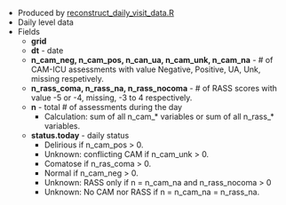* Produced by [reconstruct_daily_visit_data.R](https://github.com/meerkatR/BioVU/blob/master/reconstruct_daily_visit_data.R)
* Daily level data
* Fields
  * __grid__
  * __dt__ - date
  * __n_cam_neg, n_cam_pos, n_can_ua, n_cam_unk, n_cam_na__ - # of CAM-ICU assessments with value Negative, Positive, UA, Unk, missing respetively.
  * __n_rass_coma, n_rass_na, n_rass_nocoma__ - # of RASS scores with value -5 or -4, missing, -3 to 4 respectively.
  * __n__ - total # of assessments during the day
    * Calculation: sum of all n_cam_* variables or sum of all n_rass_* variables.
  * __status.today__ - daily status
    * Delirious if n_cam_pos > 0.
    * Unknown: conflicting CAM if n_cam_unk > 0.
    * Comatose if n_ras_coma > 0.
    * Normal if n_cam_neg > 0.
    * Unknown: RASS only if n = n_cam_na and n_rass_nocoma > 0
    * Unknown: No CAM nor RASS if n = n_cam_na = n_rass_na.
  
